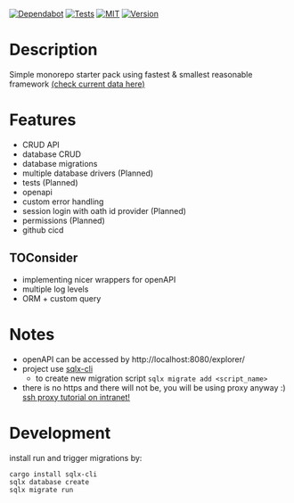 [![Dependabot][s1]][l1] [![Tests](https://github.com/akupiec/ntex-starter-pack/actions/workflows/rust.yml/badge.svg?branch=master)](https://github.com/akupiec/ntex-starter-pack/actions/workflows/rust.yml) [![MIT][s2]][l2] [![Version][s3]][l3]

[s1]: https://github.com/akupiec/ntex-rest-starter-pack/actions/workflows/dependabot/dependabot-updates/badge.svg?branch=master
[l1]: https://github.com/akupiec/ntex-starter-pack/actions/workflows/dependabot/dependabot-updates

[s2]: https://img.shields.io/badge/license-MIT-blue.svg
[l2]: LICENSE

[s3]: https://img.shields.io/badge/rustc-1.75+-lightgray.svg
[l3]: https://blog.rust-lang.org/2023/12/28/Rust-1.75.0.html

# Description

Simple monorepo starter pack using fastest & smallest reasonable framework [(check current data here)](https://www.techempower.com/benchmarks)

# Features
 - CRUD API
 - database CRUD
 - database migrations
 - multiple database drivers (Planned)
 - tests (Planned)
 - openapi
 - custom error handling
 - session login with oath id provider (Planned)
 - permissions (Planned)
 - github cicd

## TOConsider
 - implementing nicer wrappers for openAPI
 - multiple log levels
 - ORM + custom query

# Notes
 - openAPI can be accessed by http://localhost:8080/explorer/
 - project use [sqlx-cli](https://github.com/launchbadge/sqlx/blob/main/sqlx-cli/README.md)
   - to create new migration script `sqlx migrate add <script_name>`
 - there is no https and there will not be, you will be using proxy anyway :) [ssh proxy tutorial on intranet!](https://www.youtube.com/watch?v=qlcVx-k-02E)

# Development

install run and trigger migrations by:

```shell
cargo install sqlx-cli
sqlx database create
sqlx migrate run
```


